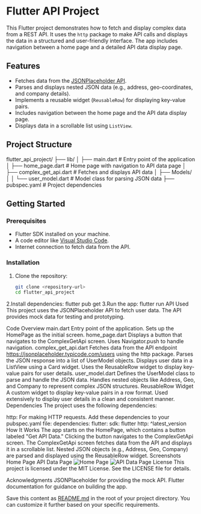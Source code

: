 # Flutter API Project

This Flutter project demonstrates how to fetch and display complex data from a REST API. It uses the `http` package to make API calls and displays the data in a structured and user-friendly interface. The app includes navigation between a home page and a detailed API data display page.

## Features

- Fetches data from the [JSONPlaceholder API](https://jsonplaceholder.typicode.com/users).
- Parses and displays nested JSON data (e.g., address, geo-coordinates, and company details).
- Implements a reusable widget (`ReusableRow`) for displaying key-value pairs.
- Includes navigation between the home page and the API data display page.
- Displays data in a scrollable list using `ListView`.

## Project Structure
flutter_api_project/ ├── lib/ │ ├── main.dart # Entry point of the application │ ├── home_page.dart # Home page with navigation to API data page │ ├── complex_get_api.dart # Fetches and displays API data │ ├── Models/ │ │ └── user_model.dart # Model class for parsing JSON data ├── pubspec.yaml # Project dependencies

## Getting Started

### Prerequisites

- Flutter SDK installed on your machine.
- A code editor like [Visual Studio Code](https://code.visualstudio.com/).
- Internet connection to fetch data from the API.

### Installation

1. Clone the repository:
   ```bash
   git clone <repository-url>
   cd flutter_api_project
2.Install dependencies:
  flutter pub get
3.Run the app:
  flutter run
API Used
This project uses the JSONPlaceholder API to fetch user data. The API provides mock data for testing and prototyping.

Code Overview
main.dart
Entry point of the application.
Sets up the HomePage as the initial screen.
home_page.dart
Displays a button that navigates to the ComplexGetApi screen.
Uses Navigator.push to handle navigation.
complex_get_api.dart
Fetches data from the API endpoint https://jsonplaceholder.typicode.com/users using the http package.
Parses the JSON response into a list of UserModel objects.
Displays user data in a ListView using a Card widget.
Uses the ReusableRow widget to display key-value pairs for user details.
user_model.dart
Defines the UserModel class to parse and handle the JSON data.
Handles nested objects like Address, Geo, and Company to represent complex JSON structures.
ReusableRow Widget
A custom widget to display key-value pairs in a row format.
Used extensively to display user details in a clean and consistent manner.
Dependencies
The project uses the following dependencies:

http: For making HTTP requests.
Add these dependencies to your pubspec.yaml file:
dependencies:
  flutter:
    sdk: flutter
  http: ^latest_version
How It Works
The app starts on the HomePage, which contains a button labeled "Get API Data."
Clicking the button navigates to the ComplexGetApi screen.
The ComplexGetApi screen fetches data from the API and displays it in a scrollable list.
Nested JSON objects (e.g., Address, Geo, Company) are parsed and displayed using the ReusableRow widget.
Screenshots
Home Page	API Data Page
<img alt="Home Page" src="https://via.placeholder.com/150">
<img alt="API Data Page" src="https://via.placeholder.com/150">
License
This project is licensed under the MIT License. See the LICENSE file for details.

Acknowledgments
JSONPlaceholder for providing the mock API.
Flutter documentation for guidance on building the app.

Save this content as [README.md](http://_vscodecontentref_/6) in the root of your project directory. You can customize it further based on your specific requirements.

